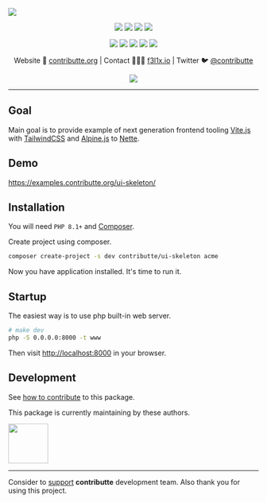 ![](https://heatbadger.now.sh/github/readme/contributte/ui-skeleton/)

<p align=center>
  <a href="https://github.com/contributte/ui-skeleton/actions"><img src="https://badgen.net/github/checks/contributte/ui-skeleton/master"></a>
  <a href="https://coveralls.io/r/contributte/ui-skeleton"><img src="https://badgen.net/coveralls/c/github/contributte/ui-skeleton"></a>
  <a href="https://packagist.org/packages/contributte/ui-skeleton"><img src="https://badgen.net/packagist/dm/contributte/ui-skeleton"></a>
  <a href="https://packagist.org/packages/contributte/ui-skeleton"><img src="https://badgen.net/packagist/v/contributte/ui-skeleton"></a>
</p>
<p align=center>
  <a href="https://packagist.org/packages/contributte/ui-skeleton"><img src="https://badgen.net/packagist/php/contributte/ui-skeleton"></a>
  <a href="https://github.com/contributte/ui-skeleton"><img src="https://badgen.net/github/license/contributte/ui-skeleton"></a>
  <a href="https://bit.ly/ctteg"><img src="https://badgen.net/badge/support/gitter/cyan"></a>
  <a href="https://bit.ly/cttfo"><img src="https://badgen.net/badge/support/forum/yellow"></a>
  <a href="https://contributte.org/partners.html"><img src="https://badgen.net/badge/sponsor/donations/F96854"></a>
</p>

<p align=center>
Website 🚀 <a href="https://contributte.org">contributte.org</a> | Contact 👨🏻‍💻 <a href="https://f3l1x.io">f3l1x.io</a> | Twitter 🐦 <a href="https://twitter.com/contributte">@contributte</a>
</p>

<p align=center>
	<img src="https://api.microlink.io?url=https%3A%2F%2Fexamples.contributte.org%2Fui-skeleton%2F&overlay.browser=light&screenshot=true&meta=false&embed=screenshot.url"></img>
</p>

-----

## Goal

Main goal is to provide example of next generation frontend tooling [Vite.js](https://vitejs.dev/org) with [TailwindCSS](https://tailwindcss.com/) and [Alpine.js](https://alpinejs.dev/) to [Nette](https://nette.org).

## Demo

https://examples.contributte.org/ui-skeleton/

## Installation

You will need `PHP 8.1+` and [Composer](https://getcomposer.org/).

Create project using composer.

```bash
composer create-project -s dev contributte/ui-skeleton acme
```

Now you have application installed. It's time to run it.

## Startup

The easiest way is to use php built-in web server.

```bash
# make dev
php -S 0.0.0.0:8000 -t www
```

Then visit [http://localhost:8000](http://localhost:8000) in your browser.

## Development

See [how to contribute](https://contributte.org/contributing.html) to this package.

This package is currently maintaining by these authors.

<a href="https://github.com/f3l1x">
    <img width="80" height="80" src="https://avatars2.githubusercontent.com/u/538058?v=3&s=80">
</a>

-----

Consider to [support](https://contributte.org/partners.html) **contributte** development team. Also thank you for using this project.
